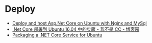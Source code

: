 # Deploy

- [Deploy and host Asp.Net Core on Ubuntu with Nginx and MySql](https://ermir.net/topic-4/deploy-and-host-asp-net-core-on-ubuntu-with-nginx-and-mysql)
- [.Net Core 部署到 Ubuntu 16.04 中的步骤 - 我不是 CC - 博客园](https://www.cnblogs.com/xx2oo8/p/6907526.html)
- [Packaging a .NET Core Service for Ubuntu](https://medium.com/bluekiri/packaging-a-net-core-service-for-ubuntu-4f8e9202d1e5)
